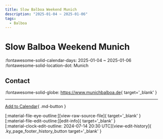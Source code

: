 ```yaml
---
title: Slow Balboa Weekend Munich
description: "2025-01-04 ~ 2025-01-06"
tags:
  - Balboa
---
```


# Slow Balboa Weekend Munich 

:fontawesome-solid-calendar-days: 2025-01-04 ~ 2025-01-06  
:fontawesome-solid-location-dot: Munich  

## Contact

:fontawesome-solid-globe: <https://www.munichbalboa.de>{ target='_blank' }  

---

[Add to Calendar](https://swing.news/ics/en/2025/de/slow-balboa-weekend-munich-2025.ics){ .md-button }

<div class="ky_page_footer" markdown>
<div class="ky_page_footer_trailing" markdown="span">
[:material-file-eye-outline:][view-raw-source-file]{ target='_blank' }
[:material-file-edit-outline:][edit-info]{ target='_blank' }
</div>
<div class="ky_page_footer_leading" markdown="span">
[:material-clock-edit-outline: 2024-07-14 20:30 UTC][view-edit-history]{ .ky_page_footer_history_button target='_blank' }
</div>
</div>

[view-raw-source-file]: https://github.com/swingdance/events/blob/main/2025/de/slow-balboa-weekend-munich-2025.json "View Raw Source File"
[edit-info]: https://github.com/swingdance/events/issues/new?assignees=&labels=update+event&projects=&template=03-update_entity.yml&title=%5B2025%2Fde%5D%20Slow%20Balboa%20Weekend%20Munich&region=de&year=2025&id=slow-balboa-weekend-munich-2025&name=Slow%20Balboa%20Weekend%20Munich&org_id= "Edit Info"

[view-edit-history]: https://github.com/swingdance/events/commits/main/2025/de/slow-balboa-weekend-munich-2025.json "View Edit History"
